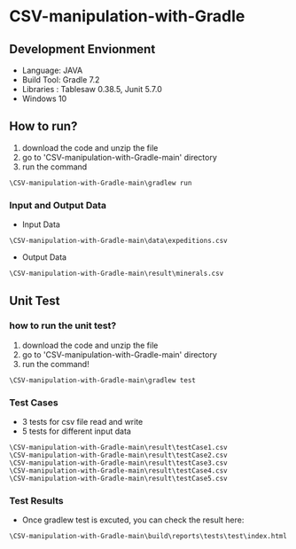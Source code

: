 # CSV-manipulation-with-Gradle

## Development Envionment
- Language: JAVA
- Build Tool: Gradle 7.2
- Libraries : Tablesaw 0.38.5, Junit 5.7.0
- Windows 10

## How to run?
1. download the code and unzip the file
2. go to 'CSV-manipulation-with-Gradle-main' directory
3. run the command
```
\CSV-manipulation-with-Gradle-main\gradlew run
```

### Input and Output Data 
- Input Data
```
\CSV-manipulation-with-Gradle-main\data\expeditions.csv
```
- Output Data
```
\CSV-manipulation-with-Gradle-main\result\minerals.csv
```

## Unit Test

### how to run the unit test?
1. download the code and unzip the file
2. go to 'CSV-manipulation-with-Gradle-main' directory
3. run the command!
```
\CSV-manipulation-with-Gradle-main\gradlew test
```

### Test Cases
- 3 tests for csv file read and write
- 5 tests for different input data
```
\CSV-manipulation-with-Gradle-main\result\testCase1.csv
\CSV-manipulation-with-Gradle-main\result\testCase2.csv
\CSV-manipulation-with-Gradle-main\result\testCase3.csv
\CSV-manipulation-with-Gradle-main\result\testCase4.csv
\CSV-manipulation-with-Gradle-main\result\testCase5.csv
```


### Test Results
- Once gradlew test is excuted, you can check the result here:
```
\CSV-manipulation-with-Gradle-main\build\reports\tests\test\index.html
```
